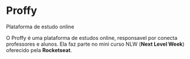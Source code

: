 # Proffy
Plataforma de estudo online


<p>
O Proffy é uma plataforma de estudos online, responsavel por conecta professores e alunos. Ela faz parte no mini curso NLW (<b>Next Level Week</b>) oferecido pela <b>Rocketseat</b>.
</p>
